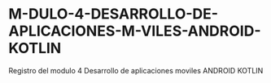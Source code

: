 # M-DULO-4-DESARROLLO-DE-APLICACIONES-M-VILES-ANDROID-KOTLIN
Registro del modulo 4 Desarrollo de aplicaciones moviles ANDROID KOTLIN

